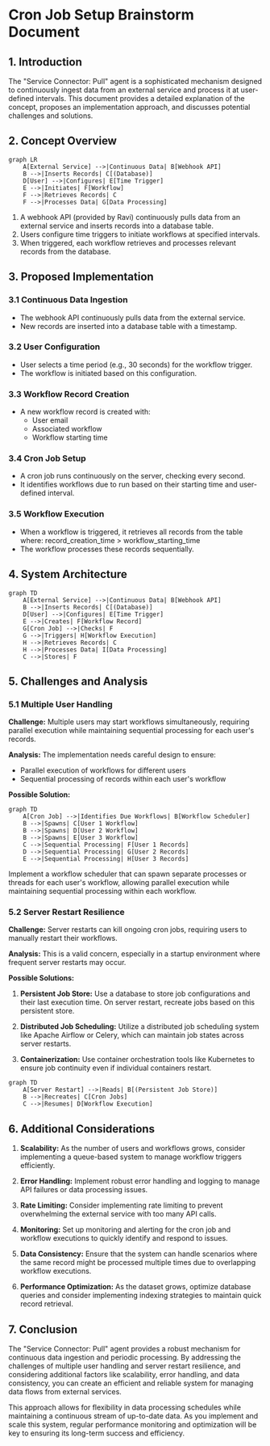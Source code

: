 # Cron Job Setup Brainstorm Document

## 1. Introduction

The "Service Connector: Pull" agent is a sophisticated mechanism designed to continuously ingest data from an external service and process it at user-defined intervals. This document provides a detailed explanation of the concept, proposes an implementation approach, and discusses potential challenges and solutions.

## 2. Concept Overview

```mermaid
graph LR
    A[External Service] -->|Continuous Data| B[Webhook API]
    B -->|Inserts Records| C[(Database)]
    D[User] -->|Configures| E[Time Trigger]
    E -->|Initiates| F[Workflow]
    F -->|Retrieves Records| C
    F -->|Processes Data| G[Data Processing]
```

1. A webhook API (provided by Ravi) continuously pulls data from an external service and inserts records into a database table.
2. Users configure time triggers to initiate workflows at specified intervals.
3. When triggered, each workflow retrieves and processes relevant records from the database.

## 3. Proposed Implementation

### 3.1 Continuous Data Ingestion
- The webhook API continuously pulls data from the external service.
- New records are inserted into a database table with a timestamp.

### 3.2 User Configuration
- User selects a time period (e.g., 30 seconds) for the workflow trigger.
- The workflow is initiated based on this configuration.

### 3.3 Workflow Record Creation
- A new workflow record is created with:
  - User email
  - Associated workflow
  - Workflow starting time

### 3.4 Cron Job Setup
- A cron job runs continuously on the server, checking every second.
- It identifies workflows due to run based on their starting time and user-defined interval.

### 3.5 Workflow Execution
- When a workflow is triggered, it retrieves all records from the table where:
  record_creation_time > workflow_starting_time
- The workflow processes these records sequentially.

## 4. System Architecture

```mermaid
graph TD
    A[External Service] -->|Continuous Data| B[Webhook API]
    B -->|Inserts Records| C[(Database)]
    D[User] -->|Configures| E[Time Trigger]
    E -->|Creates| F[Workflow Record]
    G[Cron Job] -->|Checks| F
    G -->|Triggers| H[Workflow Execution]
    H -->|Retrieves Records| C
    H -->|Processes Data| I[Data Processing]
    C -->|Stores| F
```

## 5. Challenges and Analysis

### 5.1 Multiple User Handling

**Challenge:** Multiple users may start workflows simultaneously, requiring parallel execution while maintaining sequential processing for each user's records.

**Analysis:** The implementation needs careful design to ensure:
- Parallel execution of workflows for different users
- Sequential processing of records within each user's workflow

**Possible Solution:**
```mermaid
graph TD
    A[Cron Job] -->|Identifies Due Workflows| B[Workflow Scheduler]
    B -->|Spawns| C[User 1 Workflow]
    B -->|Spawns| D[User 2 Workflow]
    B -->|Spawns| E[User 3 Workflow]
    C -->|Sequential Processing| F[User 1 Records]
    D -->|Sequential Processing| G[User 2 Records]
    E -->|Sequential Processing| H[User 3 Records]
```

Implement a workflow scheduler that can spawn separate processes or threads for each user's workflow, allowing parallel execution while maintaining sequential processing within each workflow.

### 5.2 Server Restart Resilience

**Challenge:** Server restarts can kill ongoing cron jobs, requiring users to manually restart their workflows.

**Analysis:** This is a valid concern, especially in a startup environment where frequent server restarts may occur.

**Possible Solutions:**

1. **Persistent Job Store:** Use a database to store job configurations and their last execution time. On server restart, recreate jobs based on this persistent store.

2. **Distributed Job Scheduling:** Utilize a distributed job scheduling system like Apache Airflow or Celery, which can maintain job states across server restarts.

3. **Containerization:** Use container orchestration tools like Kubernetes to ensure job continuity even if individual containers restart.

```mermaid
graph TD
    A[Server Restart] -->|Reads| B[(Persistent Job Store)]
    B -->|Recreates| C[Cron Jobs]
    C -->|Resumes| D[Workflow Execution]
```

## 6. Additional Considerations

1. **Scalability:** As the number of users and workflows grows, consider implementing a queue-based system to manage workflow triggers efficiently.

2. **Error Handling:** Implement robust error handling and logging to manage API failures or data processing issues.

3. **Rate Limiting:** Consider implementing rate limiting to prevent overwhelming the external service with too many API calls.

4. **Monitoring:** Set up monitoring and alerting for the cron job and workflow executions to quickly identify and respond to issues.

5. **Data Consistency:** Ensure that the system can handle scenarios where the same record might be processed multiple times due to overlapping workflow executions.

6. **Performance Optimization:** As the dataset grows, optimize database queries and consider implementing indexing strategies to maintain quick record retrieval.

## 7. Conclusion

The "Service Connector: Pull" agent provides a robust mechanism for continuous data ingestion and periodic processing. By addressing the challenges of multiple user handling and server restart resilience, and considering additional factors like scalability, error handling, and data consistency, you can create an efficient and reliable system for managing data flows from external services.

This approach allows for flexibility in data processing schedules while maintaining a continuous stream of up-to-date data. As you implement and scale this system, regular performance monitoring and optimization will be key to ensuring its long-term success and efficiency.